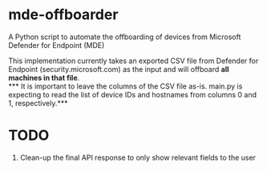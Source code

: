 # mde-offboarder
A Python script to automate the offboarding of devices from Microsoft Defender for Endpoint (MDE)

This implementation currently takes an exported CSV file from Defender for Endpoint (security.microsoft.com) as the input and will offboard <b>all machines in that file</b>.<br>
*** It is important to leave the columns of the CSV file as-is. main.py is expecting to read the list of device IDs and hostnames from columns 0 and 1, respectively.***


# TODO
1. Clean-up the final API response to only show relevant fields to the user
